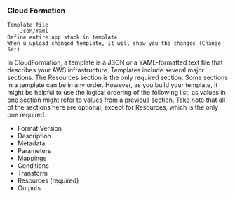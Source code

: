 ### Cloud Formation
    Template file
        Json/Yaml
    Define entire app stack in template
    When u upload changed template, it will show you the changes (Change Set)


In CloudFormation, a template is a JSON or a YAML-formatted text file that describes your AWS infrastructure. Templates include several major sections. The Resources section is the only required section. Some sections in a template can be in any order. However, as you build your template, it might be helpful to use the logical ordering of the following list, as values in one section might refer to values from a previous section. Take note that all of the sections here are optional, except for Resources, which is the only one required.

- Format Version
- Description
- Metadata
- Parameters
- Mappings
- Conditions
- Transform
- Resources (required)
- Outputs